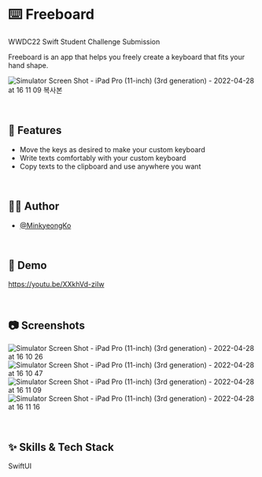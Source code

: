 # :keyboard: Freeboard

WWDC22 Swift Student Challenge Submission

Freeboard is an app that helps you freely create a keyboard that fits your hand shape.

![Simulator Screen Shot - iPad Pro (11-inch) (3rd generation) - 2022-04-28 at 16 11 09 복사본](https://user-images.githubusercontent.com/78426896/165698459-60827966-eef2-452d-85b8-a235b3d68bba.png)

<br/>

## :pushpin: Features

- Move the keys as desired to make your custom keyboard
- Write texts comfortably with your custom keyboard
- Copy texts to the clipboard and use anywhere you want

<br/> 

## :woman_technologist: Author

- [@MinkyeongKo](https://github.com/Minkyeong-Ko)

<br/> 

## :eyes: Demo

https://youtu.be/XXkhVd-ziIw

<br/> 

## :camera: Screenshots

![Simulator Screen Shot - iPad Pro (11-inch) (3rd generation) - 2022-04-28 at 16 10 26](https://user-images.githubusercontent.com/78426896/165697425-2aeb398b-5f2f-413c-aee3-c858b9756dfe.png)
![Simulator Screen Shot - iPad Pro (11-inch) (3rd generation) - 2022-04-28 at 16 10 47](https://user-images.githubusercontent.com/78426896/165697431-1701097c-56a7-4f28-8659-e5ea48bfac45.png)
![Simulator Screen Shot - iPad Pro (11-inch) (3rd generation) - 2022-04-28 at 16 11 09](https://user-images.githubusercontent.com/78426896/165697441-a7994850-8e4f-4bad-8fef-6a09f5213804.png)
![Simulator Screen Shot - iPad Pro (11-inch) (3rd generation) - 2022-04-28 at 16 11 16](https://user-images.githubusercontent.com/78426896/165697453-676e4b07-89e3-45d7-b8ef-b06e2cfffa1a.png)

<br/> 

## :sparkles: Skills & Tech Stack
SwiftUI
